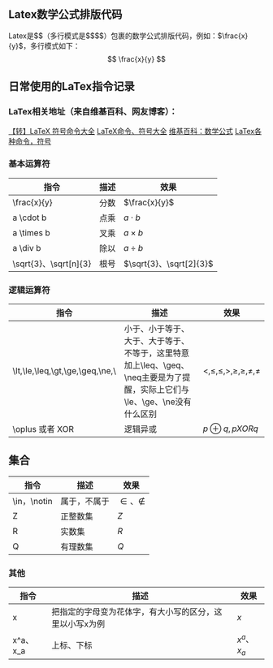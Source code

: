 ## Latex数学公式排版代码

Latex是\$\$（多行模式是\$\$\$\$）包裹的数学公式排版代码，例如：$\frac{x}{y}$，多行模式如下：
$$
\frac{x}{y}
$$

## 日常使用的LaTex指令记录

### LaTex相关地址（来自维基百科、网友博客）：

[【转】LaTeX 符号命令大全](https://www.cnblogs.com/Coolxxx/p/5982439.html)
[LaTeX命令、符号大全](https://www.cnblogs.com/yalphait/articles/8685586.html)
[维基百科：数学公式](https://zh.wikipedia.org/wiki/Help:%E6%95%B0%E5%AD%A6%E5%85%AC%E5%BC%8F)
[LaTex各种命令，符号](http://blog.csdn.net/anxiaoxi45/article/details/39449445)

### 基本运算符

| 指令                  | 描述 | 效果                    |
| --------------------- | ---- | ----------------------- |
| \frac{x}{y}           | 分数 | $\frac{x}{y}$           |
| a \cdot b             | 点乘 | $a \cdot b$             |
| a \times b            | 叉乘 | $a \times b$            |
| a \div b              | 除以 | $a \div b$              |
| \sqrt{3}、\sqrt[n]{3} | 根号 | $\sqrt{3}、\sqrt[2]{3}$ |

### 逻辑运算符

| 指令                            | 描述                                                         | 效果                                 |
| ------------------------------- | ------------------------------------------------------------ | ------------------------------------ |
| \lt,\le,\leq,\gt,\ge,\geq,\ne,\ | 小于、小于等于、大于、大于等于、不等于，这里特意加上\leq、\geq、\neq主要是为了提醒，实际上它们与\le、\ge、\ne没有什么区别 | $\lt,\le,\leq,\gt,\ge,\geq,\ne,\neq$ |
| \oplus 或者 XOR                 | 逻辑异或                                                     | $p \oplus q, p XOR q$                |

## 集合

| 指令        | 描述         | 效果          |
| ----------- | ------------ | ------------- |
| \in，\notin | 属于，不属于 | $\in、\notin$ |
| Z           | 正整数集     | $Z$           |
| R           | 实数集       | $R$           |
| Q           | 有理数集     | $Q$           |

### 其他

| 指令     | 描述                                                    | 效果         |
| -------- | ------------------------------------------------------- | ------------ |
| x        | 把指定的字母变为花体字，有大小写的区分，这里以小写x为例 | $x$          |
| x^a、x_a | 上标、下标                                              | $x^a$、$x_a$ |
